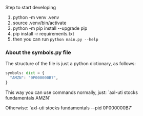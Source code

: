 Step to start developing
1. python -m venv .venv
2. source .venv/bin/activate
3. python -m pip install --upgrade pip
4. pip install -r requirements.txt
5. then you can run `python main.py --help`

### About the symbols.py file
The structure of the file is just a python dictionary, as follows:
```python
symbols: dict = {
  "AMZN": "0P000000B7",
}
```
This way you can use commands normally, just: ´axl-uti stocks fundamentals AMZN´

Otherwise: ´axl-uti stocks fundamentals --pid 0P000000B7´